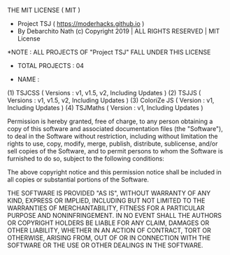 
THE MIT LICENSE ( MIT ) 

   - Project TSJ ( https://moderhacks.github.io )
   - By Debarchito Nath (c) Copyright 2019 | ALL RIGHTS RESERVED | MIT License 

*NOTE : ALL PROJECTS OF "Project TSJ" FALL UNDER THIS LICENSE 

   - TOTAL PROJECTS : 04 

   - NAME : 

  (1) TSJCSS ( Versions : v1, v1.5, v2, Including Updates )
  (2) TSJJS ( Versions : v1, v1.5, v2, Including Updates )
  (3) ColoriZe JS ( Version : v1, Including Updates )
  (4) TSJMaths ( Version : v1, Including Updates )

Permission is hereby granted, free of charge, to any person obtaining a copy of this software and associated documentation files (the "Software"), to deal in the Software without restriction, including without limitation the rights to use, copy, modify, merge, publish, distribute, sublicense, and/or sell copies of the Software, and to permit persons to whom the Software is furnished to do so, subject to the following conditions: 

The above copyright notice and this permission notice shall be included in all copies or substantial portions of the Software. 

THE SOFTWARE IS PROVIDED "AS IS", WITHOUT WARRANTY OF ANY KIND, EXPRESS OR IMPLIED, INCLUDING BUT NOT LIMITED TO THE WARRANTIES OF MERCHANTABILITY, FITNESS FOR A PARTICULAR PURPOSE AND NONINFRINGEMENT. IN NO EVENT SHALL THE AUTHORS OR COPYRIGHT HOLDERS BE LIABLE FOR ANY CLAIM, DAMAGES OR OTHER LIABILITY, WHETHER IN AN ACTION OF CONTRACT, TORT OR OTHERWISE, ARISING FROM, OUT OF OR IN CONNECTION WITH THE SOFTWARE OR THE USE OR OTHER DEALINGS IN THE SOFTWARE. 


